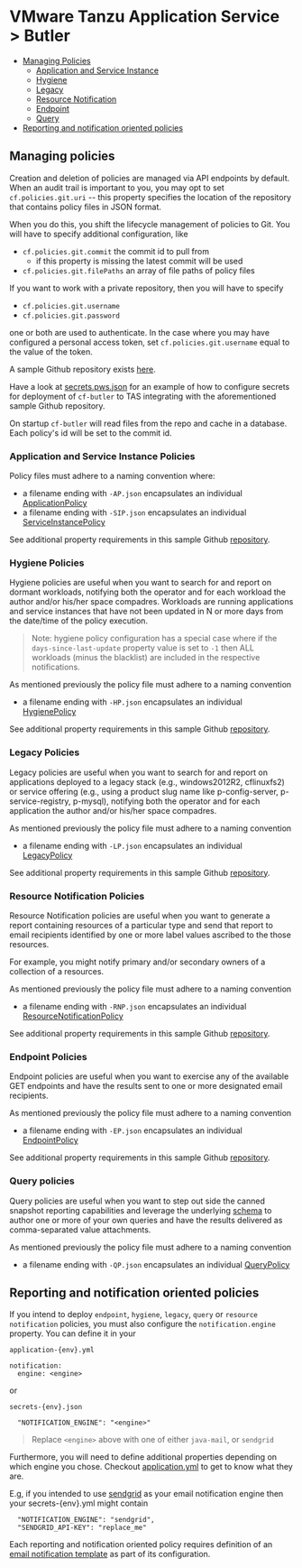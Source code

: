 # VMware Tanzu Application Service > Butler

* [Managing Policies](#managing-policies)
  * [Application and Service Instance](#application-and-service-instance-policies)
  * [Hygiene](#hygiene-policies)
  * [Legacy](#legacy-policies)
  * [Resource Notification](#resource-notification-policies)
  * [Endpoint](#endpoint-policies)
  * [Query](#query-policies)
* [Reporting and notification oriented policies](#reporting-and-notification-oriented-policies)


## Managing policies

Creation and deletion of policies are managed via API endpoints by default. When an audit trail is important to you, you may opt to set `cf.policies.git.uri` -- this property specifies the location of the repository that contains policy files in JSON format.

When you do this, you shift the lifecycle management of policies to Git.  You will have to specify additional configuration, like

* `cf.policies.git.commit` the commit id to pull from
  * if this property is missing the latest commit will be used
* `cf.policies.git.filePaths` an array of file paths of policy files

If you want to work with a private repository, then you will have to specify

* `cf.policies.git.username`
* `cf.policies.git.password`

one or both are used to authenticate.  In the case where you may have configured a personal access token, set `cf.policies.git.username` equal to the value of the token.

A sample Github repository exists [here](https://github.com/cf-toolsuite/cf-butler-sample-config).

Have a look at [secrets.pws.json](../samples/secrets.pws.json) for an example of how to configure secrets for deployment of `cf-butler` to TAS integrating with the aforementioned sample Github repository.

On startup `cf-butler` will read files from the repo and cache in a database.  Each policy's id will be set to the commit id.

### Application and Service Instance Policies

Policy files must adhere to a naming convention where:

* a filename ending with `-AP.json` encapsulates an individual [ApplicationPolicy](../src/main/java/org/cftoolsuite/cfapp/domain/ApplicationPolicy.java)
* a filename ending with `-SIP.json` encapsulates an individual [ServiceInstancePolicy](../src/main/java/org/cftoolsuite/cfapp/domain/ServiceInstancePolicy.java)

See additional property requirements in this sample Github [repository](https://github.com/cf-toolsuite/cf-butler-sample-config).

### Hygiene Policies

Hygiene policies are useful when you want to search for and report on dormant workloads, notifying both the operator and for each workload the author and/or his/her space compadres.  Workloads are running applications and service instances that have not been updated in N or more days from the date/time of the policy execution.

> Note: hygiene policy configuration has a special case where if the `days-since-last-update` property value is set to `-1` then ALL workloads (minus the blacklist) are included in the respective notifications.

As mentioned previously the policy file must adhere to a naming convention

* a filename ending with `-HP.json` encapsulates an individual [HygienePolicy](../src/main/java/org/cftoolsuite/cfapp/domain/HygienePolicy.java)

See additional property requirements in this sample Github [repository](https://github.com/cf-toolsuite/cf-butler-sample-config).

### Legacy Policies

Legacy policies are useful when you want to search for and report on applications deployed to a legacy stack (e.g., windows2012R2, cflinuxfs2) or service offering (e.g., using a product slug name like p-config-server, p-service-registry, p-mysql), notifying both the operator and for each application the author and/or his/her space compadres.

As mentioned previously the policy file must adhere to a naming convention

* a filename ending with `-LP.json` encapsulates an individual [LegacyPolicy](../src/main/java/org/cftoolsuite/cfapp/domain/LegacyPolicy.java)

See additional property requirements in this sample Github [repository](https://github.com/cf-toolsuite/cf-butler-sample-config).


### Resource Notification Policies

Resource Notification policies are useful when you want to generate a report containing resources of a particular type and send that report to email recipients identified by one or more label values ascribed to the those resources.

For example, you might notify primary and/or secondary owners of a collection of a resources.

As mentioned previously the policy file must adhere to a naming convention

* a filename ending with `-RNP.json` encapsulates an individual [ResourceNotificationPolicy](../src/main/java/org/cftoolsuite/cfapp/domain/ResourceNotificationPolicy.java)

See additional property requirements in this sample Github [repository](https://github.com/cf-toolsuite/cf-butler-sample-config).

### Endpoint Policies

Endpoint policies are useful when you want to exercise any of the available GET endpoints and have the results sent to one or more designated email recipients.

As mentioned previously the policy file must adhere to a naming convention

* a filename ending with `-EP.json` encapsulates an individual [EndpointPolicy](../src/main/java/org/cftoolsuite/cfapp/domain/EndpointPolicy.java)

See additional property requirements in this sample Github [repository](https://github.com/cf-toolsuite/cf-butler-sample-config).


### Query policies

Query policies are useful when you want to step out side the canned snapshot reporting capabilities and leverage the underlying [schema](https://github.com/cf-toolsuite/cf-butler/tree/master/src/main/resources/db) to author one or more of your own queries and have the results delivered as comma-separated value attachments.

As mentioned previously the policy file must adhere to a naming convention

* a filename ending with `-QP.json` encapsulates an individual [QueryPolicy](../src/main/java/org/cftoolsuite/cfapp/domain/QueryPolicy.java)

## Reporting and notification oriented policies

If you intend to deploy `endpoint`, `hygiene`, `legacy`, `query` or `resource notification` policies, you must also configure the `notification.engine` property.  You can define it in your

`application-{env}.yml`

```
notification:
  engine: <engine>
```

or

`secrets-{env}.json`

```
  "NOTIFICATION_ENGINE": "<engine>"
```

> Replace `<engine>` above with one of either `java-mail`, or `sendgrid`

Furthermore, you will need to define additional properties depending on which engine you chose.  Checkout [application.yml](https://github.com/cf-toolsuite/cf-butler/blob/master/src/main/resources/application.yml) to get to know what they are.

E.g, if you intended to use [sendgrid](https://www.sendgrid.com) as your email notification engine then your secrets-{env}.yml might contain

```
  "NOTIFICATION_ENGINE": "sendgrid",
  "SENDGRID_API-KEY": "replace_me"
```

Each reporting and notification oriented policy requires definition of an [email notification template](../src/main/java/org/cftoolsuite/cfapp/domain/EmailNotificationTemplate.java) as part of its configuration.
